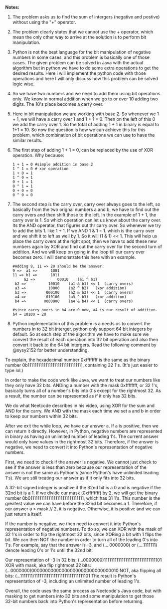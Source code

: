 **Notes:**

1. The problem asks us to find the sum of intergers (negative and postive) without using the "+" operator.
2. The problem clearly states that we cannot use the + operator, which mean the only other way to arrive at the solution is to perform bit manipulation.
3. Python is not the best language for the bit manipulation of negative numbers in some cases, and this problem is basically one of those cases. The given problem can be solved in Java with the actual algorithm but in python we have to do some extra operations to get the desired results. Here i will implement the python code with those operations and here I will only discuss how this problem can be solved logic wise.
4. So we have two numbers and we need to add them using bit operations only. We know in normal addition when we go to or over 10 adding two digits. The 10's place becomes a carry over.
5. Here in bit manipulation we are working with base 2. So whenever we 1 + 1, we will have a carry over 1 and 1 + 1 = 0. Then on the left of this 0 we add the carry over 1. So the total of adding 1 + 1 in binary is equal to 1+1 = 10. So now the question is how we can achieve this for this problem, which combination of bit operations we can use to have the similar results.
6. The first step of adding 1 + 1 = 0, can be replaced by the use of XOR operation. Why because:

   ```
   1 + 1 = 0 #simple addition in base 2 
   1 ^ 1 = 0 # xor operation
   1 + 0 = 1
   1 ^ 0 = 1
   0 + 1 = 1
   0 ^ 1 = 1
   0 + 0 = 0
   0 ^ 0 = 0
   ```
7. The second step is the carry over, carry over always goes to the left, so basically from the two orignal numbers a and b, we have to find out the carry overs and then shift those to the left. In the example of 1 + 1, the carry over is 1. So which operation can let us know about the carry over. Its the AND operator, that figures out thr carry over. So whenever we try to add the bits 1. like 1 + 1. If we AND 1 & 1 = 1. which is the carry over and we shift it to left as well by 1. So it will (1 & 1) << 1. This will help us place the carry overs at the right spot, then we have to add these new numbers again by XOR and find out the carry over for the second turn of addition. And we will keep on going in the loop till our carry over becomes zero. I will demonstrate this here with an example.

   ```
   #Adding 9, 11 => 20 should be the answer.
   9 =>  a1 => 		1001
   11 => b1 =>		1011
    	a2 => 	       00010	(a1 ^ b1)
   	b2 =>	       10010	(a1 & b1) << 1 	(carry overs)
   	a3 => 	       10000	(a2 ^ b2)  	(xor addition)
   	b3 => 	      000100	(a2 & b2) << 1 	(carry overs)
   	a4 => 	      010100  	(a3 ^ b3) 	(xor addition)
   	b4 => 	     0000000	(a4 & b4) << 1 	(carry overs)

   #since carry overs in b4 are 0 now, a4 is our result of addition. a4 = 10100 = 20
   ```
8. Python implementation of this problem is a needs us to convert the numbers in to 32 bit interger, python only support 64 bit integers by default. So at each step of the algorithm we have to make sure we convert the result of each operation into 32 bit operation and also then convert it back to the 64 bit intergers. Read the following comment by @sysy2152 for better understanding.

To explain, the hexadecimal number 0xffffffff is the same as the binary number 0b1111111111111111111111111111111, containing 32 1's. (It's just easier to type lol.)

In order to make the code work like Java, we want to treat our numbers like they only have 32 bits. ANDing a number with the mask 0xffffffff, or 32 1's, basically turns all of a number's bits into 0's except for the rightmost 32. As a result, the number can be represented as if it only has 32 bits.

We do what Neetcode describes in his video, using XOR for the sum and AND for the carry. We AND with the mask each time we set a and b in order to keep our numbers within 32 bits.

After we exit the while loop, we have our answer a. If a is positive, then we can return it directly. However, in Python, negative numbers are represented in binary as having an unlimited number of leading 1's. The current answer would only have values in the rightmost 32 bits. Therefore, if the answer is negative, we need to convert it into Python's representation of negative numbers.

First, we need to check if the answer is negative. We cannot just check to see if the answer is less than zero because our representation of the answer is not the same as Python's (since Python's have unlimited leading 1's). We are still treating our answer as if it only fits into 32 bits.

A 32-bit signed integer is positive if the 32nd bit is a 0 and is negative if the 32nd bit is a 1. If we divide our mask (0xffffffff) by 2, we will get the binary number 0b0111111111111111111111111111111, which has 31 1's. This number is the greatest value we can have before the 32nd bit becomes a 1. Therefore, if our answer a > mask // 2, it is negative. Otherwise, it is positive and we can just return a itself.

If the number is negative, we then need to convert it into Python's representation of negative numbers. To do so, we can XOR with the mask of 32 1's in order to flip the rightmost 32 bits, since XORing a bit with 1 flips the bit. We can then NOT the number in order to turn all of the leading 0's into 1's. For example, say that the answer is -3, and (....0000000) or (....1111111) denote leading 0's or 1's until the 32nd bit:

Our representation of -3 in 32 bits: (...0000000)11111111111111111111111111111101
XOR with mask, aka flip rightmost 32 bits: (...0000000)00000000000000000000000000000010
NOT, aka flipping all bits: (...1111111)1111111111111111111111111111101
The result is Python's representation of -3, including an unlimited number of leading 1's.

Overall, the code uses the same process as Neetcode's Java code, but with masking to get numbers into 32 bits and some manipulation to get those 32-bit numbers back into Python's representation before returning.

